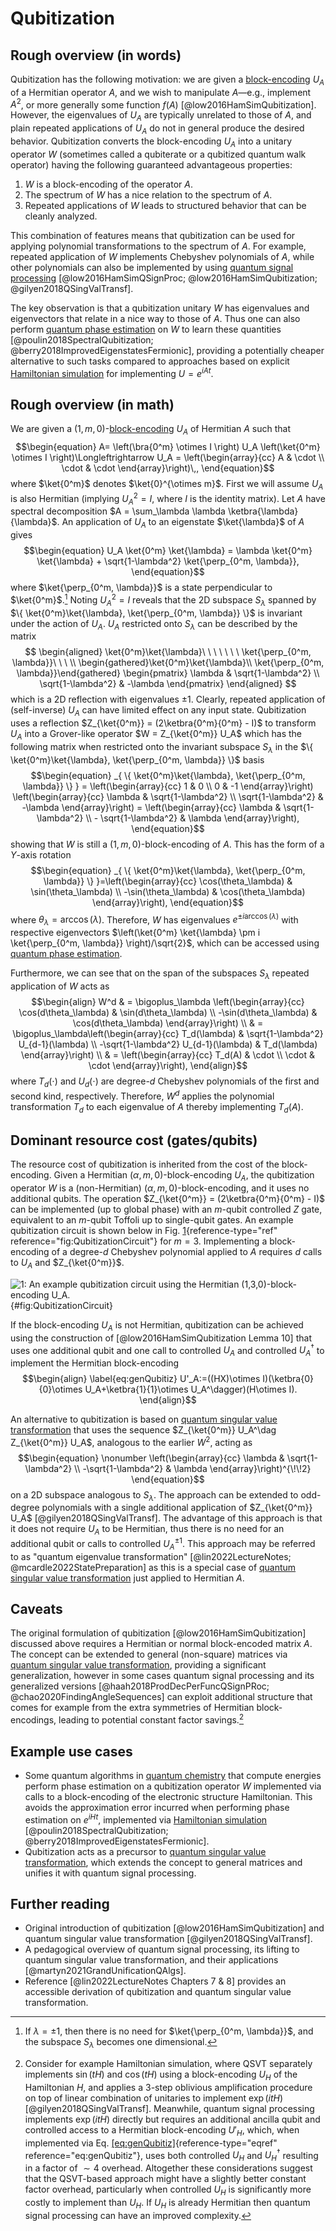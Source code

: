 # Qubitization

## Rough overview (in words)

Qubitization has the following motivation: we are given a [block-encoding](../../quantum-algorithmic-primitives/quantum-linear-algebra/block-encodings.md#block-encodings) $U_A$ of a Hermitian operator $A$, and we wish to manipulate $A$—e.g., implement $A^2$, or more generally some function $f(A)$ [@low2016HamSimQubitization]. However, the eigenvalues of $U_A$ are typically unrelated to those of $A$, and plain repeated applications of $U_A$ do not in general produce the desired behavior. Qubitization converts the block-encoding $U_A$ into a unitary operator $W$ (sometimes called a qubiterate or a qubitized quantum walk operator) having the following guaranteed advantageous properties:


1. $W$ is a block-encoding of the operator $A$.
2. The spectrum of $W$ has a nice relation to the spectrum of $A$.
3. Repeated applications of $W$ leads to structured behavior that can be cleanly analyzed.


This combination of features means that qubitization can be used for applying polynomial transformations to the spectrum of $A$. For example, repeated application of $W$ implements Chebyshev polynomials of $A$, while other polynomials can also be implemented by using [quantum signal processing](../../quantum-algorithmic-primitives/quantum-linear-algebra/quantum-signal-processing.md#quantum-signal-processing) [@low2016HamSimQSignProc; @low2016HamSimQubitization; @gilyen2018QSingValTransf].


The key observation is that a qubitization unitary $W$ has eigenvalues and eigenvectors that relate in a nice way to those of $A$. Thus one can also perform [quantum phase estimation](../../quantum-algorithmic-primitives/quantum-phase-estimation.md#quantum-phase-estimation) on $W$ to learn these quantities [@poulin2018SpectralQubitization; @berry2018ImprovedEigenstatesFermionic], providing a potentially cheaper alternative to such tasks compared to approaches based on explicit [Hamiltonian simulation](../../quantum-algorithmic-primitives/hamiltonian-simulation/introduction.md#hamiltonian-simulation) for implementing $U=e^{iAt}$.


## Rough overview (in math)

We are given a $(1, m, 0)$-[block-encoding](../../quantum-algorithmic-primitives/quantum-linear-algebra/block-encodings.md#block-encodings) $U_A$ of Hermitian $A$ such that $$\begin{equation} A= \left(\bra{0^m} \otimes I \right) U_A \left(\ket{0^m} \otimes I \right)\Longleftrightarrow U_A = \left(\begin{array}{cc} A & \cdot \\ \cdot & \cdot \end{array}\right)\,, \end{equation}$$ where $\ket{0^m}$ denotes $\ket{0}^{\otimes m}$. First we will assume $U_A$ is also Hermitian (implying $U_A^2 = I$, where $I$ is the identity matrix). Let $A$ have spectral decomposition $A = \sum_\lambda \lambda \ketbra{\lambda}{\lambda}$. An application of $U_A$ to an eigenstate $\ket{\lambda}$ of $A$ gives $$\begin{equation} U_A \ket{0^m} \ket{\lambda} = \lambda \ket{0^m} \ket{\lambda} + \sqrt{1-\lambda^2} \ket{\perp_{0^m, \lambda}}, \end{equation}$$ where $\ket{\perp_{0^m, \lambda}}$ is a state perpendicular to $\ket{0^m}$.[^1] Noting $U_A^2=I$ reveals that the 2D subspace $S_\lambda$ spanned by $\{ \ket{0^m}\ket{\lambda}, \ket{\perp_{0^m, \lambda}} \}$ is invariant under the action of $U_A$. $U_A$ restricted onto $S_\lambda$ can be described by the matrix 
$$
\begin{aligned}
	\ket{0^m}\ket{\lambda}\ \ \ \ \  \  \   \ket{\perp_{0^m, \lambda}}\ \ \ \\
\begin{gathered}\ket{0^m}\ket{\lambda}\\
 \ket{\perp_{0^m, \lambda}}\end{gathered}
\begin{pmatrix} \lambda & \sqrt{1-\lambda^2} \\
\sqrt{1-\lambda^2} & -\lambda \end{pmatrix}
\end{aligned}
$$
which is a 2D reflection with eigenvalues $\pm 1$. Clearly, repeated application of (self-inverse) $U_A$ can have limited effect on any input state. Qubitization uses a reflection $Z_{\ket{0^m}} = (2\ketbra{0^m}{0^m} - I)$ to transform $U_A$ into a Grover-like operator $W = Z_{\ket{0^m}} U_A$ which has the following matrix when restricted onto the invariant subspace $S_\lambda$ in the $\{ \ket{0^m}\ket{\lambda}, \ket{\perp_{0^m, \lambda}} \}$ basis $$\begin{equation} _{ \{ \ket{0^m}\ket{\lambda}, \ket{\perp_{0^m, \lambda}} \} } = \left(\begin{array}{cc} 1 & 0 \\ 0 & -1 \end{array}\right) \left(\begin{array}{cc} \lambda & \sqrt{1-\lambda^2} \\ \sqrt{1-\lambda^2} & -\lambda \end{array}\right) = \left(\begin{array}{cc} \lambda & \sqrt{1-\lambda^2} \\ - \sqrt{1-\lambda^2} & \lambda \end{array}\right), \end{equation}$$ showing that $W$ is still a $(1, m, 0)$-block-encoding of $A$. This has the form of a $Y$-axis rotation $$\begin{equation} _{ \{ \ket{0^m}\ket{\lambda}, \ket{\perp_{0^m, \lambda}} \} }=\left(\begin{array}{cc} \cos(\theta_\lambda) & \sin(\theta_\lambda) \\ -\sin(\theta_\lambda) & \cos(\theta_\lambda) \end{array}\right), \end{equation}$$ where $\theta_\lambda = \arccos(\lambda)$. Therefore, $W$ has eigenvalues $e^{\pm i \arccos(\lambda)}$ with respective eigenvectors $\left(\ket{0^m} \ket{\lambda} \pm i \ket{\perp_{0^m, \lambda}} \right)/\sqrt{2}$, which can be accessed using [quantum phase estimation](../../quantum-algorithmic-primitives/quantum-phase-estimation.md#quantum-phase-estimation).


Furthermore, we can see that on the span of the subspaces $S_\lambda$ repeated application of $W$ acts as $$\begin{align} W^d & = \bigoplus_\lambda \left(\begin{array}{cc} \cos(d\theta_\lambda) & \sin(d\theta_\lambda) \\ -\sin(d\theta_\lambda) & \cos(d\theta_\lambda) \end{array}\right) \\
& = \bigoplus_\lambda\left(\begin{array}{cc} T_d(\lambda) & \sqrt{1-\lambda^2} U_{d-1}(\lambda) \\ -\sqrt{1-\lambda^2} U_{d-1}(\lambda) & T_d(\lambda) \end{array}\right) \\
& = \left(\begin{array}{cc} T_d(A) & \cdot \\ \cdot & \cdot \end{array}\right), \end{align}$$ where $T_d(\cdot)$ and $U_d(\cdot)$ are degree-$d$ Chebyshev polynomials of the first and second kind, respectively. Therefore, $W^d$ applies the polynomial transformation $T_d$ to each eigenvalue of $A$ thereby implementing $T_d(A)$.


## Dominant resource cost (gates/qubits)

The resource cost of qubitization is inherited from the cost of the block-encoding. Given a Hermitian $(\alpha, m, 0)$-block-encoding $U_A$, the qubitization operator $W$ is a (non-Hermitian) $(\alpha, m, 0)$-block-encoding, and it uses no additional qubits. The operation $Z_{\ket{0^m}} = (2\ketbra{0^m}{0^m} - I)$ can be implemented (up to global phase) with an $m$-qubit controlled $Z$ gate, equivalent to an $m$-qubit Toffoli up to single-qubit gates. An example qubitization circuit is shown below in Fig. [1](#fig:QubitizationCircuit){reference-type="ref" reference="fig:QubitizationCircuit"} for $m=3$. Implementing a block-encoding of a degree-$d$ Chebyshev polynomial applied to $A$ requires $d$ calls to $U_A$ and $Z_{\ket{0^m}}$.


![1: An example qubitization circuit using the Hermitian $(1,3,0)$-block-encoding $U_A$.](../../figures/qcirc/5.png){#fig:QubitizationCircuit}


If the block-encoding $U_A$ is not Hermitian, qubitization can be achieved using the construction of [@low2016HamSimQubitization Lemma 10] that uses one additional qubit and one call to controlled $U_A$ and controlled $U_A^\dag$ to implement the Hermitian block-encoding $$\begin{align} \label{eq:genQubitiz} U'_A:=((HX)\otimes I)(\ketbra{0}{0}\otimes U_A+\ketbra{1}{1}\otimes U_A^\dagger)(H\otimes I). \end{align}$$


An alternative to qubitization is based on [quantum singular value transformation](../../quantum-algorithmic-primitives/quantum-linear-algebra/quantum-singular-value-transformation.md#quantum-singular-value-transformation) that uses the sequence $Z_{\ket{0^m}} U_A^\dag Z_{\ket{0^m}} U_A$, analogous to the earlier $W^2$, acting as $$\begin{equation} \nonumber \left(\begin{array}{cc} \lambda & \sqrt{1-\lambda^2} \\ -\sqrt{1-\lambda^2} & \lambda \end{array}\right)^{\!\!2} \end{equation}$$ on a 2D subspace analogous to $S_\lambda$. The approach can be extended to odd-degree polynomials with a single additional application of $Z_{\ket{0^m}} U_A$ [@gilyen2018QSingValTransf]. The advantage of this approach is that it does not require $U_A$ to be Hermitian, thus there is no need for an additional qubit or calls to controlled $U_A^{\pm 1}$. This approach may be referred to as "quantum eigenvalue transformation" [@lin2022LectureNotes; @mcardle2022StatePreparation] as this is a special case of [quantum singular value transformation](../../quantum-algorithmic-primitives/quantum-linear-algebra/quantum-singular-value-transformation.md#quantum-singular-value-transformation) just applied to Hermitian $A$.


## Caveats

The original formulation of qubitization [@low2016HamSimQubitization] discussed above requires a Hermitian or normal block-encoded matrix $A$. The concept can be extended to general (non-square) matrices via [quantum singular value transformation](../../quantum-algorithmic-primitives/quantum-linear-algebra/quantum-singular-value-transformation.md#quantum-singular-value-transformation), providing a significant generalization, however in some cases quantum signal processing and its generalized versions [@haah2018ProdDecPerFuncQSignPRoc; @chao2020FindingAngleSequences] can exploit additional structure that comes for example from the extra symmetries of Hermitian block-encodings, leading to potential constant factor savings.[^2]


## Example use cases

- Some quantum algorithms in [quantum chemistry](../../areas-of-application/quantum-chemistry/electronic-structure-problem.md#electronic-structure-problem) that compute energies perform phase estimation on a qubitization operator $W$ implemented via calls to a block-encoding of the electronic structure Hamiltonian. This avoids the approximation error incurred when performing phase estimation on $e^{iHt}$, implemented via [Hamiltonian simulation](../../quantum-algorithmic-primitives/hamiltonian-simulation/introduction.md#hamiltonian-simulation) [@poulin2018SpectralQubitization; @berry2018ImprovedEigenstatesFermionic].
- Qubitization acts as a precursor to [quantum singular value transformation](../../quantum-algorithmic-primitives/quantum-linear-algebra/quantum-singular-value-transformation.md#quantum-singular-value-transformation), which extends the concept to general matrices and unifies it with quantum signal processing.


## Further reading

- Original introduction of qubitization [@low2016HamSimQubitization] and quantum singular value transformation [@gilyen2018QSingValTransf].
- A pedagogical overview of quantum signal processing, its lifting to quantum singular value transformation, and their applications [@martyn2021GrandUnificationQAlgs].
- Reference [@lin2022LectureNotes Chapters 7 & 8] provides an accessible derivation of qubitization and quantum singular value transformation. 






[^1]: If $\lambda=\pm 1$, then there is no need for $\ket{\perp_{0^m, \lambda}}$, and the subspace $S_\lambda$ becomes one dimensional.


[^2]: Consider for example Hamiltonian simulation, where QSVT separately implements $\sin(t H)$ and $\cos(t H)$ using a block-encoding $U_H$ of the Hamiltonian $H$, and applies a 3-step oblivious amplification procedure on top of linear combination of unitaries to implement $\exp( i t H)$ [@gilyen2018QSingValTransf]. Meanwhile, quantum signal processing implements $\exp( i t H)$ directly but requires an additional ancilla qubit and controlled access to a Hermitian block-encoding $U'_H$, which, when implemented via Eq. [\[eq:genQubitiz\]](#eq:genQubitiz){reference-type="eqref" reference="eq:genQubitiz"}, uses both controlled $U_H$ and $U_H^\dagger$ resulting in a factor of $\sim 4$ overhead. Altogether these considerations suggest that the QSVT-based approach might have a slightly better constant factor overhead, particularly when controlled $U_H$ is significantly more costly to implement than $U_H$. If $U_H$ is already Hermitian then quantum signal processing can have an improved complexity.

